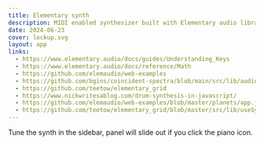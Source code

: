 ```yaml
---
title: Elementary synth
description: MIDI enabled synthesizer built with Elementary audio library
date: 2024-06-23
cover: lockup.svg
layout: app
links:
  - https://www.elementary.audio/docs/guides/Understanding_Keys
  - https://www.elementary.audio/docs/reference/Math
  - https://github.com/elemaudio/web-examples
  - https://github.com/bgins/coincident-spectra/blob/main/src/lib/audio/audio.ts
  - https://github.com/teetow/elementary_grid
  - https://www.nickwritesablog.com/drum-synthesis-in-javascript/
  - https://github.com/elemaudio/web-examples/blob/master/planets/app.js
  - https://github.com/teetow/elementary_grid/blob/master/src/lib/useSynth.tsx
---
```



<client-only>

<MidiKeys />
</client-only>


Tune the synth in the sidebar, panel will slide out if you click the piano icon.